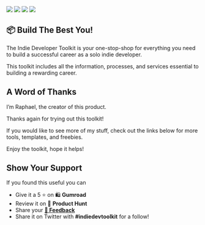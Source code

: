[<img src="https://user-images.githubusercontent.com/52125687/178482941-d4c19393-79c6-4ef6-a1e0-963a4180688d.png"  >](https://twitter.com/raf_underscore)
[<img src="https://user-images.githubusercontent.com/52125687/178482934-d1822af3-aeba-4403-b179-68c737951854.png"  >](https://www.instagram.com/rafunderscore/)
[<img src="https://user-images.githubusercontent.com/52125687/178482936-e477e381-938e-4a45-8cd1-7022f5596817.png"  >](https://linktr.ee/raf_underscore)
[<img src="https://user-images.githubusercontent.com/52125687/178482938-319c8126-e0e2-4abc-a6a4-efafb0b1b0f7.png"  >](https://rafunderscore.vercel.app/)

## 📦 Build The Best You!

The Indie Developer Toolkit is your one-stop-shop for everything you need to build a successful career as a solo indie developer.

This toolkit includes all the information, processes, and services essential to building a rewarding career.

## A Word of Thanks

I’m Raphael, the creator of this product.

Thanks again for trying out this toolkit!

If you would like to see more of my stuff, check out the links below for more tools, templates, and freebies.

Enjoy the toolkit, hope it helps!

## Show Your Support

If you found this useful you can

- Give it a 5 ⭐ on 🛍 **Gumroad**
- Review it on 🏹 **Product Hunt**
- Share your [**📣 Feedback**](https://tally.so/r/wb5Xz7)
- Share it on Twitter with **#indiedevtoolkit** for a follow!
